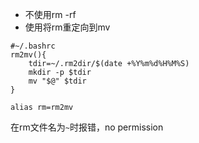 - 不使用rm -rf
- 使用将rm重定向到mv

```
#~/.bashrc
rm2mv(){
    tdir=~/.rm2dir/$(date +%Y%m%d%H%M%S)
    mkdir -p $tdir
    mv "$@" $tdir
}

alias rm=rm2mv
```
在rm文件名为`~`时报错，no permission
